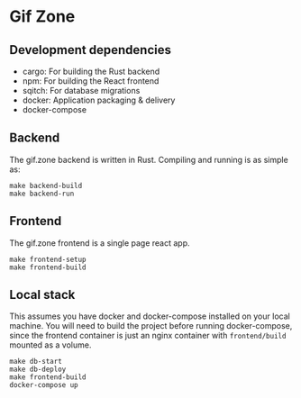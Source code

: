 # Gif Zone

## Development dependencies

- cargo: For building the Rust backend
- npm: For building the React frontend
- sqitch: For database migrations
- docker: Application packaging & delivery
- docker-compose

## Backend

The gif.zone backend is written in Rust. Compiling and running is as simple as:

```
make backend-build
make backend-run
```

## Frontend

The gif.zone frontend is a single page react app.

```
make frontend-setup
make frontend-build
```

## Local stack

This assumes you have docker and docker-compose installed on your local machine. You will need to build the project before running docker-compose, since the frontend container is just an nginx container with `frontend/build` mounted as a volume.

```
make db-start
make db-deploy
make frontend-build
docker-compose up
```
